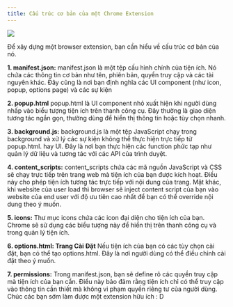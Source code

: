 ```yaml
---
title: Cấu trúc cơ bản của một Chrome Extension
---
```


![](https://wd.imgix.net/image/BrQidfK9jaQyIHwdw91aVpkPiib2/CNDAVsTnJeSskIXVnSQV.png?auto=format)

Để xây dựng một browser extension, bạn cần hiểu về cấu trúc cơ bản của nó.

**1. manifest.json:**
manifest.json là một tệp cấu hình chính của tiện ích. Nó chứa các thông tin cơ bản như tên, phiên bản, quyền truy cập và các tài nguyên khác. Đây cũng là nơi bạn định nghĩa các UI component (như icon, popup, options page) và các sự kiện

**2. popup.html**
popup.html là UI component nhỏ xuất hiện khi người dùng nhấp vào biểu tượng tiện ích trên thanh công cụ. Đây thường là giao diện tương tác ngắn gọn, thường dùng để hiển thị thông tin hoặc tùy chọn nhanh.

**3. background.js:**
background.js là một tệp JavaScript chạy trong background và xử lý các sự kiện không thể thực hiện trực tiếp từ popup.html. hay UI. Đây là nơi bạn thực hiện các function phức tạp như quản lý dữ liệu và tương tác với các API của trình duyệt.

**4. content_scripts:**
content_scripts chứa các mã nguồn JavaScript và CSS sẽ chạy trực tiếp trên trang web mà tiện ích của bạn được kích hoạt. Điều này cho phép tiện ích tương tác trực tiếp với nội dung của trang. Mặt khác, khi website của user load thì browser sẽ inject content script của bạn vào website của end user với độ ưu tiên cao nhất để bạn có thể override nội dung theo ý muốn.

**5. icons:**
Thư mục icons chứa các icon đại diện cho tiện ích của bạn. Chrome sẽ sử dụng các biểu tượng này để hiển thị trên thanh công cụ và trong quản lý tiện ích.

**6. options.html: Trang Cài Đặt**
Nếu tiện ích của bạn có các tùy chọn cài đặt, bạn có thể tạo options.html. Đây là nơi người dùng có thể điều chỉnh cài đặt theo ý muốn.

**7. permissions:**
Trong manifest.json, bạn sẽ define rõ các quyền truy cập mà tiện ích của bạn cần. Điều này bảo đảm rằng tiện ích chỉ có thể truy cập vào thông tin cần thiết mà không vi phạm quyền riêng tư của người dùng.
Chúc các bạn sớm làm được một extension hữu ích : D

